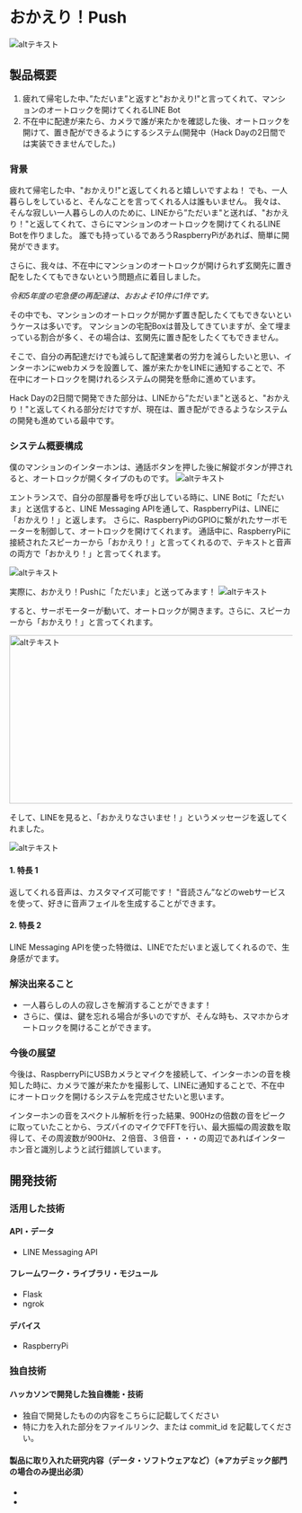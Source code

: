 # おかえり！Push

![altテキスト](main.png)

## 製品概要
1. 疲れて帰宅した中、”ただいま”と返すと"おかえり!"と言ってくれて、マンションのオートロックを開けてくれるLINE Bot
2. 不在中に配達が来たら、カメラで誰が来たかを確認した後、オートロックを開けて、置き配ができるようにするシステム(開発中（Hack Dayの2日間では実装できませんでした。)


### 背景
疲れて帰宅した中、"おかえり!"と返してくれると嬉しいですよね！
でも、一人暮らしをしていると、そんなことを言ってくれる人は誰もいません。
我々は、そんな寂しい一人暮らしの人のために、LINEから”ただいま"と送れば、"おかえり！"と返してくれて、さらにマンションのオートロックを開けてくれるLINE Botを作りました。
誰でも持っているであろうRaspberryPiがあれば、簡単に開発ができます。

さらに、我々は、不在中にマンションのオートロックが開けられず玄関先に置き配をしたくてもできないという問題点に着目しました。

*令和5年度の宅急便の再配達は、おおよそ10件に1件です。*

その中でも、マンションのオートロックが開かず置き配したくてもできないというケースは多いです。
マンションの宅配Boxは普及してきていますが、全て埋まっている割合が多く、その場合は、玄関先に置き配をしたくてもできません。

そこで、自分の再配達だけでも減らして配達業者の労力を減らしたいと思い、インターホンにwebカメラを設置して、誰が来たかをLINEに通知することで、不在中にオートロックを開けれるシステムの開発を懸命に進めています。

Hack Dayの2日間で開発できた部分は、LINEから”ただいま"と送ると、"おかえり！"と返してくれる部分だけですが、現在は、置き配ができるようなシステムの開発も進めている最中です。


### システム概要構成
僕のマンションのインターホンは、通話ボタンを押した後に解錠ボタンが押されると、オートロックが開くタイプのものです。
![altテキスト](IMG_0079.jpg)


エントランスで、自分の部屋番号を呼び出している時に、LINE Botに「ただいま」と送信すると、LINE Messaging APIを通して、RaspberryPiは、LINEに「おかえり！」と返します。
さらに、RaspberryPiのGPIOに繋がれたサーボモーターを制御して、オートロックを開けてくれます。
通話中に、RaspberryPiに接続されたスピーカーから「おかえり！」と言ってくれるので、テキストと音声の両方で「おかえり！」と言ってくれます。

![altテキスト](system.png)

実際に、おかえり！Pushに「ただいま」と送ってみます！
![altテキスト](linebot1.gif)

すると、サーボモーターが動いて、オートロックが開きます。さらに、スピーカーから「おかえり！」と言ってくれます。

<img src="outlock.gif" alt="altテキスト" width="600" height="300">


そして、LINEを見ると、「おかえりなさいませ！」というメッセージを返してくれました。

![altテキスト](linebot2.gif)


#### 1. 特長 1
返してくれる音声は、カスタマイズ可能です！
"音読さん”などのwebサービスを使って、好きに音声フェイルを生成することができます。
#### 2. 特長 2
LINE Messaging APIを使った特徴は、LINEでただいまと返してくれるので、生身感がでます。

### 解決出来ること

- 一人暮らしの人の寂しさを解消することができます！
- さらに、僕は、鍵を忘れる場合が多いのですが、そんな時も、スマホからオートロックを開けることができます。

### 今後の展望

今後は、RaspberryPiにUSBカメラとマイクを接続して、インターホンの音を検知した時に、カメラで誰が来たかを撮影して、LINEに通知することで、不在中にオートロックを開けるシステムを完成させたいと思います。

インターホンの音をスペクトル解析を行った結果、900Hzの倍数の音をピークに取っていたことから、ラズパイのマイクでFFTを行い、最大振幅の周波数を取得して、その周波数が900Hz、２倍音、３倍音・・・の周辺であればインターホン音と識別しようと試行錯誤しています。

## 開発技術

### 活用した技術

#### API・データ

- LINE Messaging API

#### フレームワーク・ライブラリ・モジュール

- Flask
- ngrok

#### デバイス

- RaspberryPi

### 独自技術

#### ハッカソンで開発した独自機能・技術

- 独自で開発したものの内容をこちらに記載してください
- 特に力を入れた部分をファイルリンク、または commit_id を記載してください。

#### 製品に取り入れた研究内容（データ・ソフトウェアなど）（※アカデミック部門の場合のみ提出必須）

-
-
